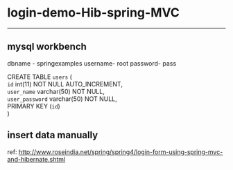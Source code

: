 # login-demo-Hib-spring-MVC
------------------------------
mysql workbench
-----------------
dbname - springexamples
username- root
password- pass


CREATE TABLE `users` (                   
          `id` int(11) NOT NULL AUTO_INCREMENT,  
          `user_name` varchar(50) NOT NULL,      
          `user_password` varchar(50) NOT NULL,  
          PRIMARY KEY (`id`)                     
)

insert data manually
------------------------------------------------



ref: http://www.roseindia.net/spring/spring4/login-form-using-spring-mvc-and-hibernate.shtml

